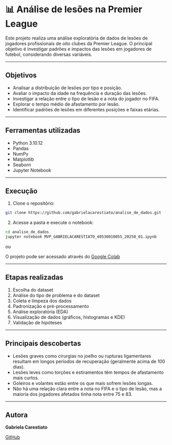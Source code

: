 # 📊 Análise de lesões na Premier League

Este projeto realiza uma análise exploratória de dados de lesões de jogadores profissionais de oito clubes da Premier League. O principal objetivo é investigar padrões e impactos das lesões em jogadores de futebol, considerando diversas variáveis.

---

## Objetivos

- Analisar a distribuição de lesões por tipo e posição.
- Avaliar o impacto da idade na frequência e duração das lesões.
- Investigar a relação entre o tipo de lesão e a nota do jogador no FIFA.
- Explorar o tempo médio de afastamento por lesão.
- Identificar padrões de lesões em diferentes posições e faixas etárias.

---

## Ferramentas utilizadas

- Python 3.10.12  
- Pandas  
- NumPy  
- Matplotlib  
- Seaborn  
- Jupyter Notebook

---

## Execução

1. Clone o repositório:
```bash
git clone https://github.com/gabrielacarestiato/analise_de_dados.git
```

2. Acesse a pasta e execute o notebook:
```bash
cd analise_de_dados
jupyter notebook MVP_GABRIELACARESTIATO_40530010055_20250_01.ipynb
```
ou 

O projeto pode ser acessado através do [Google Colab](https://colab.research.google.com/drive/1e2s17mlqpnBoQaZhMUexZOchvx2SFySe?usp=sharing)

---

## Etapas realizadas

1. Escolha do dataset
2. Análise do tipo de problema e do dataset
3. Coleta e limpeza dos dados  
4. Padronização e pré-processamento  
5. Análise exploratória (EDA)  
6. Visualização de dados (gráficos, histogramas e KDE)  
7. Validação de hipóteses

---

## Principais descobertas

- Lesões graves como cirurgias no joelho ou rupturas ligamentares resultam em longos períodos de recuperação (geralmente acima de 100 dias).
- Lesões leves como torções e estiramentos têm tempos de afastamento mais curtos.
- Goleiros e volantes estão entre os que mais sofrem lesões longas.
- Não há uma relação clara entre a nota no FIFA e o tipo de lesão, mas a maioria dos jogadores afetados tinha nota entre 75 e 83.

---

## Autora

**Gabriela Carestiato** 

[GitHub](https://github.com/gabrielacarestiato)
